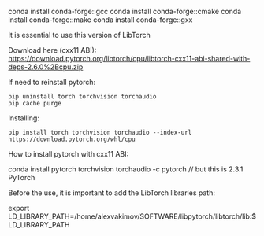 conda install conda-forge::gcc
conda install conda-forge::cmake
conda install conda-forge::make
conda install conda-forge::gxx


It is essential to use this version of LibTorch

Download here (cxx11 ABI):
https://download.pytorch.org/libtorch/cpu/libtorch-cxx11-abi-shared-with-deps-2.6.0%2Bcpu.zip


If need to reinstall pytorch:

    pip uninstall torch torchvision torchaudio
    pip cache purge


Installing:

    pip install torch torchvision torchaudio --index-url https://download.pytorch.org/whl/cpu


How to install pytorch with cxx11 ABI:

conda install pytorch torchvision torchaudio -c pytorch  // but this is 2.3.1 PyTorch


Before the use, it is important to add the LibTorch libraries path:

export LD_LIBRARY_PATH=/home/alexvakimov/SOFTWARE/libpytorch/libtorch/lib:$LD_LIBRARY_PATH



